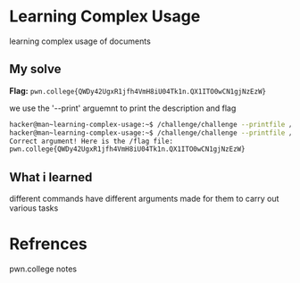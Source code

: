 # Learning Complex Usage
learning complex usage of documents

## My solve
**Flag:** `pwn.college{QWDy42UgxR1jfh4VmH8iU04Tk1n.QX1ITO0wCN1gjNzEzW}`

we use the '--print' arguemnt to print the description and flag 

```bash
hacker@man~learning-complex-usage:~$ /challenge/challenge --printfile /challenge/DESCRIPTION.md
hacker@man~learning-complex-usage:~$ /challenge/challenge --printfile /flag
Correct argument! Here is the /flag file:
pwn.college{QWDy42UgxR1jfh4VmH8iU04Tk1n.QX1ITO0wCN1gjNzEzW}
```

## What i learned
different commands have different arguments made for them to carry out various tasks

# Refrences
pwn.college notes